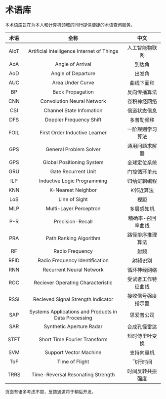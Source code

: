 # 术语库



本术语库旨在为本人和计算机领域的同行提供便捷的术语查询服务。



| 术语 |                         全称                         |        中文        |
| :--: | :--------------------------------------------------: | :----------------: |
| AIoT |      Artificial Intelligence Internet of Things      |   人工智能物联网   |
| AoA  |                   Angle of Arrival                   |       到达角       |
| AoD  |                  Angle of Departure                  |       出发角       |
| AUC  |                   Area Under Curve                   |     曲线下面积     |
|  BP  |                   Back Propagation                   |    反向传播算法    |
| CNN  |              Convolution Neural Network              |    卷积神经网络    |
| CSI  |               Channel State Infomation               |    信道状态信息    |
| DFS  |               Doppler Frequency Shift                |     多普勒频移     |
| FOIL |            First Order Inductive Learner             |  一阶规则学习算法  |
| GPS  |                General Problem Solver                |   通用问题求解器   |
| GPS  |              Global Positioning System               |    全球定位系统    |
| GRU  |                 Gate Recurrent Unit                  |    门控循环单元    |
| ILP  |             Inductive Logic Programming              |    归纳逻辑编程    |
| KNN  |                  K-Nearest Neighbor                  |     K邻近算法      |
| LoS  |                    Line of Sight                     |        视距        |
| MLP  |                Multi-Layer Perceptron                |     多层感知机     |
| P-R  |                   Precision-Recall                   | 精确率-召回率曲线  |
| PRA  |                Path Ranking Algorithm                |  路径排序推理算法  |
|  RF  |                   Radio Frequency                    |        射频        |
| RFID |            Radio Frequency Identification            |      射频识别      |
| RNN  |               Recurrent Neural Network               |    循环神经网络    |
| ROC  |          Reciever Operating Characteristic           | 受试者工作特征曲线 |
| RSSI |          Recieved Signal Strength Indicator          | 接收信号强度指示器 |
| SAP  | Systems Applications and Products in Data Processing |     思爱普公司     |
| SAR  |               Synthetic Aperture Radar               |    合成孔径雷达    |
| STFT |             Short Time Fourier Transform             |   短时傅里叶变换   |
| SVM  |                Support Vector Machine                |     支持向量机     |
| ToF  |                    Time of Flight                    |      飞行时间      |
| TRRS |          Time-Reversal Resonating Strength           |  时间反转共振强度  |



页面有诸多考虑不周，反馈通道将于稍后开发。
